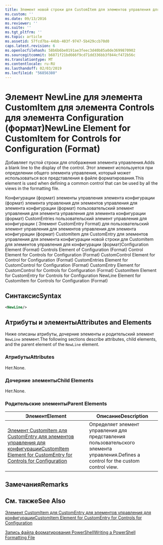 ```yaml
---
title: Элемент новой строки для CustomItem для элементов управления для конфигурации (формат) | Документация Майкрософт
ms.custom: ''
ms.date: 09/13/2016
ms.reviewer: ''
ms.suite: ''
ms.tgt_pltfrm: ''
ms.topic: article
ms.assetid: 57fcd7ba-44bb-403f-9747-5b429ccb70d0
caps.latest.revision: 6
ms.openlocfilehash: 58b6b6be0191ae3feec3d40b85a0de3699870902
ms.sourcegitcommit: b6871f21bd666f9cd71dd336bb3f844cf472b56c
ms.translationtype: MT
ms.contentlocale: ru-RU
ms.lasthandoff: 02/03/2019
ms.locfileid: "56856380"
---
```

# <a name="newline-element-for-customitem-for-controls-for-configuration-format"></a><span data-ttu-id="06e1b-102">Элемент NewLine для элемента CustomItem для элемента Controls для элемента Configuration (формат)</span><span class="sxs-lookup"><span data-stu-id="06e1b-102">NewLine Element for CustomItem for Controls for Configuration (Format)</span></span>

<span data-ttu-id="06e1b-103">Добавляет пустой строки для отображения элемента управления.</span><span class="sxs-lookup"><span data-stu-id="06e1b-103">Adds a blank line to the display of the control.</span></span> <span data-ttu-id="06e1b-104">Этот элемент используется при определении общего элемента управления, который может использоваться все представления в файле форматирования.</span><span class="sxs-lookup"><span data-stu-id="06e1b-104">This element is used when defining a common control that can be used by all the views in the formatting file.</span></span>

<span data-ttu-id="06e1b-105">Конфигурации (формат) элементы управления элемента конфигурации (формат) элемента управления для элементов управления для элемента конфигурации (формат) пользовательский элемент управления для элемента управления для элемента конфигурации (формат) CustomEntries пользовательский элемент управления для конфигурации ( Элемент CustomEntry Format) для пользовательский элемент управления для элементов управления для элемента конфигурации (формат) CustomItem для CustomEntry для элементов управления для элемента конфигурации новой строки для CustomItem для элементов управления для конфигурации (формат)</span><span class="sxs-lookup"><span data-stu-id="06e1b-105">Configuration Element (Format) Controls Element of Configuration (Format) Control Element for Controls for Configuration (Format) CustomControl Element for Control for Configuration (Format) CustomEntries Element for CustomControl for Configuration (Format) CustomEntry Element for CustomControl for Controls for Configuration (Format) CustomItem Element for CustomEntry for Controls for Configuration NewLine Element for CustomItem for Controls for Configuration (Format)</span></span>

## <a name="syntax"></a><span data-ttu-id="06e1b-106">Синтаксис</span><span class="sxs-lookup"><span data-stu-id="06e1b-106">Syntax</span></span>

```xml
<NewLine/>
```

## <a name="attributes-and-elements"></a><span data-ttu-id="06e1b-107">Атрибуты и элементы</span><span class="sxs-lookup"><span data-stu-id="06e1b-107">Attributes and Elements</span></span>

<span data-ttu-id="06e1b-108">Ниже описаны атрибуты, дочерние элементы и родительский элемент `NewLine` элемент.</span><span class="sxs-lookup"><span data-stu-id="06e1b-108">The following sections describe attributes, child elements, and the parent element of the `NewLine` element.</span></span>

### <a name="attributes"></a><span data-ttu-id="06e1b-109">Атрибуты</span><span class="sxs-lookup"><span data-stu-id="06e1b-109">Attributes</span></span>

<span data-ttu-id="06e1b-110">Нет.</span><span class="sxs-lookup"><span data-stu-id="06e1b-110">None.</span></span>

### <a name="child-elements"></a><span data-ttu-id="06e1b-111">Дочерние элементы</span><span class="sxs-lookup"><span data-stu-id="06e1b-111">Child Elements</span></span>

<span data-ttu-id="06e1b-112">Нет.</span><span class="sxs-lookup"><span data-stu-id="06e1b-112">None.</span></span>

### <a name="parent-elements"></a><span data-ttu-id="06e1b-113">Родительские элементы</span><span class="sxs-lookup"><span data-stu-id="06e1b-113">Parent Elements</span></span>

|<span data-ttu-id="06e1b-114">Элемент</span><span class="sxs-lookup"><span data-stu-id="06e1b-114">Element</span></span>|<span data-ttu-id="06e1b-115">Описание</span><span class="sxs-lookup"><span data-stu-id="06e1b-115">Description</span></span>|
|-------------|-----------------|
|[<span data-ttu-id="06e1b-116">Элемент CustomItem для CustomEntry для элементов управления для конфигурации</span><span class="sxs-lookup"><span data-stu-id="06e1b-116">CustomItem Element for CustomEntry for Controls for Configuration</span></span>](./customitem-element-for-customentry-for-controls-for-configuration-format.md)|<span data-ttu-id="06e1b-117">Определяет элемент управления для представления пользовательского элемента управления.</span><span class="sxs-lookup"><span data-stu-id="06e1b-117">Defines a control for the custom control view.</span></span>|

## <a name="remarks"></a><span data-ttu-id="06e1b-118">Замечания</span><span class="sxs-lookup"><span data-stu-id="06e1b-118">Remarks</span></span>

## <a name="see-also"></a><span data-ttu-id="06e1b-119">См. также</span><span class="sxs-lookup"><span data-stu-id="06e1b-119">See Also</span></span>

[<span data-ttu-id="06e1b-120">Элемент CustomItem для CustomEntry для элементов управления для конфигурации</span><span class="sxs-lookup"><span data-stu-id="06e1b-120">CustomItem Element for CustomEntry for Controls for Configuration</span></span>](./customitem-element-for-customentry-for-controls-for-configuration-format.md)

[<span data-ttu-id="06e1b-121">Запись файла форматирования PowerShell</span><span class="sxs-lookup"><span data-stu-id="06e1b-121">Writing a PowerShell Formatting File</span></span>](./writing-a-powershell-formatting-file.md)
